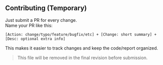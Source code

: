 ## Contributing (Temporary)

Just submit a PR for every change.  
Name your PR like this:

```
[Action: change/typo/feature/bugfix/etc] + [Change: short summary] + [Desc: optional extra info]
```


This makes it easier to track changes and keep the code/report organized.

> This file will be removed in the final revision before submission.
